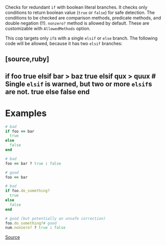 
Checks for redundant `if` with boolean literal branches.
It checks only conditions to return boolean value (`true` or `false`) for safe detection.
The conditions to be checked are comparison methods, predicate methods, and
double negation (!!).
`nonzero?` method is allowed by default.
These are customizable with `AllowedMethods` option.

This cop targets only `if`s with a single `elsif` or `else` branch. The following
code will be allowed, because it has two `elsif` branches:

[source,ruby]
----
if foo
  true
elsif bar > baz
  true
elsif qux > quux # Single `elsif` is warned, but two or more `elsif`s are not.
  true
else
  false
end
----

# Examples

```ruby
# bad
if foo == bar
  true
else
  false
end

# bad
foo == bar ? true : false

# good
foo == bar

# bad
if foo.do_something?
  true
else
  false
end

# good (but potentially an unsafe correction)
foo.do_something?# good
num.nonzero? ? true : false
```

[Source](http://www.rubydoc.info/gems/rubocop/RuboCop/Cop/Style/IfWithBooleanLiteralBranches)